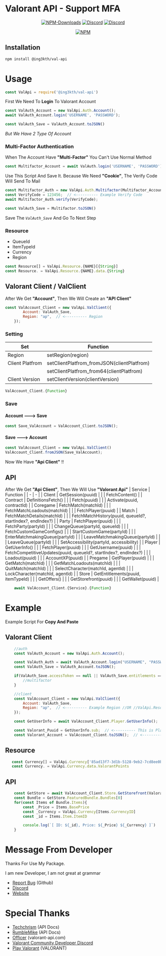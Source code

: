 # **Valorant API - Support MFA**

<div align="center">

   <a href="https://www.npmjs.com/package/@ing3kth/val-api"><img src="https://badgen.net/npm/dt/@ing3kth/val-api?icon=npm" alt="NPM-Downloads"/></a>
   <a href="https://discord.gg/pbyWbUYjyt"><img src="https://badgen.net/badge/icon/discord?icon=discord&label" alt="Discord"/></a>
   <a href="https://www.npmjs.com/package/@ing3kth/val-api"><img src="https://badgen.net/badge/license/ISC/blue" alt="Discord"/></a>

   <a href="https://www.npmjs.com/package/@ing3kth/val-api"><img src="https://nodei.co/npm/@ing3kth/val-api.png" alt="NPM"/></a>

</div>

## Installation

```bash
npm install @ing3kth/val-api
```

# Usage

```javascript
const ValApi = require('@ing3kth/val-api')
```

First We Need To **Login** To Valorant Account

```javascript
const ValAuth_Account = new ValApi.Auth.Account();
await ValAuth_Account.login('USERNAME', 'PASSWORD');

const ValAuth_Save = ValAuth_Account.toJSON()
```

*But We Have 2 Type Of Account*
### Multi-Factor Authentication
When The Account Have **"Multi-Factor"** You Can't Use Normal Method
```javascript
const Multifactor_Account = await ValAuth.login('USERNAME', 'PASSWORD');
```
Use This Script And Save It. Because We Need **"Cookie"**,
The Verify Code Will Send To Mail
```javascript
const Multifactor_Auth = new ValApi.Auth.Multifactor(Multifactor_Account);
const VerifyCode = 123456;  // <---------- Example Verify Code
await Multifactor_Auth.verify(VerifyCode);

const ValAuth_Save = Multifactor.toJSON()
```
Save The *`ValAuth_Save`* And Go To Next Step

### Resource
 
- QueueId
- ItemTypeId
- Currency
- Region

```javascript
const Resource[] = ValApi.Resource.{NAME}[{String}]
const Resource. = ValApi.Resource.{NAME}.data.{String}
```

## Valorant Client / ValClient
After We Get **"Account"**, Then We Will Create an **"API Client"**

```javascript
const ValAccount_Client = new ValApi.ValClient({
        Account: ValAuth_Save,
        Region: "ap",  // <---------- Region
    });
```
### Setting
| Set | Function |
| - | - |
| Region | setRegion(region) |
| Client Platfrom | setClientPlatfrom_fromJSON(clientPlatfrom) |
|  | setClientPlatfrom_from64(clientPlatfrom) |
| Client Version | setClientVersion(clientVersion) |

```javascript
ValAccount_Client.{Function}
```

### Save
#### Account  --->  Save
```javascript
const Save_ValAccount = ValAccount_Client.toJSON();
```
#### Save  --->  Account
```javascript
const ValAccount_Client = new ValApi.ValClient()
ValAccount_Client.fromJSON(Save_ValAccount);
```
Now We Have **"Api Client"** !!
## API
After We Get **"Api Client"**, Then We Will Use **"Valorant Api"**
| Service | Function |
| - | - |
| Client | GetSession(puuid) |
|  | FetchContent() |
| Contract | DefinitionsFetch() |
|  | Fetch(puuid) |
|  | Activate(puuid, contractId) |
| Coregame | FetchMatch(matchId) |
|  | FetchMatchLoadouts(matchId) |
|  | FetchPlayer(puuid) |
| Match | FetchMatchDetails(matchId) |
|  | FetchMatchHistory(puuid, queueId?, startIndex?, endIndex?) |
| Party | FetchPlayer(puuid) |
|  | FetchParty(partyId) |
|  | ChangeQueue(partyId, queueId) |
|  | FetchCustomGameConfigs() |
|  | StartCustomGame(partyId) |
|  | EnterMatchmakingQueue(partyId) |
|  | LeaveMatchmakingQueue(partyId) |
|  | LeaveQueue(partyId) |
|  | SetAccessibility(partyId, accessibility) |
| Player | GetUserInfo() |
|  | FetchPlayer(puuid) |
|  | GetUsername(puuid) |
|  | FetchCompetitiveUpdates(puuid, queueId?, startIndex?, endIndex?) |
|  | Loadout(puuid) |
|  | AccountXP(puuid) |
| Pregame | GetPlayer(puuid) |
|  | GetMatch(matchId) |
|  | GetMatchLoadouts(matchId) |
|  | QuitMatch(matchId) |
|  | SelectCharacter(matchId, agentId) |
|  | LockCharacter(matchId, agentId) |
| Store | GetEntitlements(puuid, itemTypeId) |
|  | GetOffers() |
|  | GetStorefront(puuid) |
|  | GetWallet(puuid) |


```javascript
    await ValAccount_Client.{Service}.{Function}
```

# Example
Example Script For **Copy And Paste**
## Valorant Client
```javascript
    //auth
    const ValAuth_Account = new ValApi.Auth.Account();

    const ValAuth_Auth = await ValAuth_Account.login("USERNAME", "PASSWORD")
    const ValAuth_Save = ValAuth_Account.toJSON();

    if(ValAuth_Save.accessToken == null || ValAuth_Save.entitlements == null) {
        //multifactor
    }

    //client
    const ValAccount_Client = new ValApi.ValClient({
        Account: ValAuth_Save,
        Region: "ap",  // <---------- Example Region //OR //ValApi.Resource.Region.data.AsiaPacific
    });

    const GetUserInfo = await ValAccount_Client.Player.GetUserInfo();

    const Valorant_Puuid = GetUserInfo.sub;  // <---------- This is Player UUID
    const Valorant_Account = ValAccount_Client.toJSON();  // <---------- This is Valorant Account
```
## Resource
```javascript
   const Currency[] = ValApi.Currency['85ad13f7-3d1b-5128-9eb2-7cd8ee0b5741']
   const Currency. = ValApi.Currency.data.ValorantPoints
```
## API
```javascript
    const GetStore = await ValAccount_Client.Store.GetStorefront(Valorant_Puuid);
    const Bundle = GetStore.FeaturedBundle.Bundles[0]
    for(const Items of Bundle.Items){
        const _Price = Items.BasePrice
        const _Currency = ValApi.Currency[Items.CurrencyID]
        const _id = Items.Item.ItemID

        console.log(`[ ID: ${_id}, Price: ${_Price} ${_Currency} ]`)
    }
```
# Message From Developer

Thanks For Use My Package.

I am new Developer, I am not great at grammar

- [Report Bug](https://github.com/KTNG-3/val-api/issues) (Github)
- [Discord](https://discord.gg/pbyWbUYjyt)
- [Website](https://ingkth.wordpress.com/)

# Special Thanks

- [Techchrism](https://github.com/techchrism/valorant-api-docs) (API Docs)
- [RumbleMike](https://github.com/RumbleMike/ValorantClientAPI) (API Docs)
- [Officer](https://valorant-api.com/) (valorant-api.com)
- [Valorant Community Developer Discord](https://discord.gg/sCgvpXJfEE)
- [Play Valorant](https://playvalorant.com/) (VALORANT)